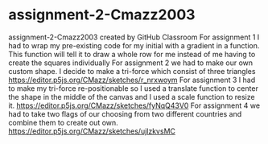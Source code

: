 # assignment-2-Cmazz2003
assignment-2-Cmazz2003 created by GitHub Classroom
For assignment 1 I had to wrap my pre-existing code for my initial with a gradient in a function. This function will tell it to draw a whole row for me instead of me having to create the squares individually
For assignment 2 we had to make our own custom shape. I decide to make a tri-force which consist of three triangles
https://editor.p5js.org/CMazz/sketches/r_nrxwoym
For assignment 3 I had to make my tri-force re-positionable so I used a translate function to center the shape in the middle of the canvas and I used a scale function to resize it.
https://editor.p5js.org/CMazz/sketches/fyNqQ43V0
For assignment 4 we had to take two flags of our choosing from two different countries and combine them to create out own.
https://editor.p5js.org/CMazz/sketches/ujlzkvsMC
